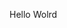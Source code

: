 Hello Wolrd
































































































































































































































































































































































































































































































































































































































































































































































































































































































































































































































































































































































































































































































































































































































































































































































































































































































































































































































































































































































































































































































































































































































































































































































































































































































































































































































































































































































































































































































































































































































































































































































































































































































































































































































































































































































































































































































































































































































































































































































































































































































































































































































































































































































































































































































































































































































































































































































































































































































































































































































































































































































































































































































































































































































































































































































































































































